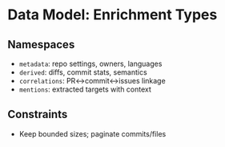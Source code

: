 # Data Model: Enrichment Types

## Namespaces

- `metadata`: repo settings, owners, languages
- `derived`: diffs, commit stats, semantics
- `correlations`: PR<->commit<->issues linkage
- `mentions`: extracted targets with context

## Constraints

- Keep bounded sizes; paginate commits/files
